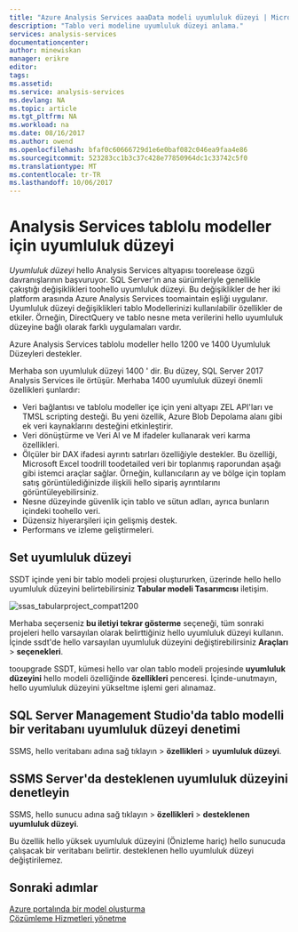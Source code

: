 ```yaml
---
title: "Azure Analysis Services aaaData modeli uyumluluk düzeyi | Microsoft Docs"
description: "Tablo veri modeline uyumluluk düzeyi anlama."
services: analysis-services
documentationcenter: 
author: minewiskan
manager: erikre
editor: 
tags: 
ms.assetid: 
ms.service: analysis-services
ms.devlang: NA
ms.topic: article
ms.tgt_pltfrm: NA
ms.workload: na
ms.date: 08/16/2017
ms.author: owend
ms.openlocfilehash: bfaf0c60666729d1e6e0baf082c046ea9faa4e86
ms.sourcegitcommit: 523283cc1b3c37c428e77850964dc1c33742c5f0
ms.translationtype: MT
ms.contentlocale: tr-TR
ms.lasthandoff: 10/06/2017
---
```

# <a name="compatibility-level-for-analysis-services-tabular-models"></a>Analysis Services tablolu modeller için uyumluluk düzeyi

*Uyumluluk düzeyi* hello Analysis Services altyapısı toorelease özgü davranışlarının başvuruyor. SQL Server'ın ana sürümleriyle genellikle çakıştığı değişiklikleri toohello uyumluluk düzeyi. Bu değişiklikler de her iki platform arasında Azure Analysis Services toomaintain eşliği uygulanır. Uyumluluk düzeyi değişiklikleri tablo Modellerinizi kullanılabilir özellikler de etkiler. Örneğin, DirectQuery ve tablo nesne meta verilerini hello uyumluluk düzeyine bağlı olarak farklı uygulamaları vardır. 

Azure Analysis Services tablolu modeller hello 1200 ve 1400 Uyumluluk Düzeyleri destekler.

Merhaba son uyumluluk düzeyi 1400 ' dir. Bu düzey, SQL Server 2017 Analysis Services ile örtüşür. Merhaba 1400 uyumluluk düzeyi önemli özellikleri şunlardır:

*  Veri bağlantısı ve tablolu modeller içe için yeni altyapı ZEL API'ları ve TMSL scripting desteği. Bu yeni özellik, Azure Blob Depolama alanı gibi ek veri kaynaklarını desteğini etkinleştirir.
*  Veri dönüştürme ve Veri Al ve M ifadeler kullanarak veri karma özellikleri.
*  Ölçüler bir DAX ifadesi ayrıntı satırları özelliğiyle destekler. Bu özelliği, Microsoft Excel toodrill toodetailed veri bir toplanmış raporundan aşağı gibi istemci araçlar sağlar. Örneğin, kullanıcıların ay ve bölge için toplam satış görüntülediğinizde ilişkili hello sipariş ayrıntılarını görüntüleyebilirsiniz. 
*  Nesne düzeyinde güvenlik için tablo ve sütun adları, ayrıca bunların içindeki toohello veri.
*  Düzensiz hiyerarşileri için gelişmiş destek.
*  Performans ve izleme geliştirmeleri.
  
## <a name="set-compatibility-level"></a>Set uyumluluk düzeyi 
 SSDT içinde yeni bir tablo modeli projesi oluştururken, üzerinde hello hello uyumluluk düzeyini belirtebilirsiniz **Tabular modeli Tasarımcısı** iletişim. 
  
 ![ssas_tabularproject_compat1200](./media/analysis-services-compat-level/aas-tabularproject-compat.png)  
  
 Merhaba seçerseniz **bu iletiyi tekrar gösterme** seçeneği, tüm sonraki projeleri hello varsayılan olarak belirttiğiniz hello uyumluluk düzeyi kullanın. İçinde ssdt'de hello varsayılan uyumluluk düzeyini değiştirebilirsiniz **Araçları** > **seçenekleri**.  
  
 tooupgrade SSDT, kümesi hello var olan tablo modeli projesinde **uyumluluk düzeyini** hello modeli özelliğinde **özellikleri** penceresi. İçinde-unutmayın, hello uyumluluk düzeyini yükseltme işlemi geri alınamaz.
  
## <a name="check-compatibility-level-for-a-tabular-model-database-in-sql-server-management-studio"></a>SQL Server Management Studio'da tablo modelli bir veritabanı uyumluluk düzeyi denetimi 
 SSMS, hello veritabanı adına sağ tıklayın > **özellikleri** > **uyumluluk düzeyi**.  
  
## <a name="check-supported-compatibility-level-for-a-server-in-ssms"></a>SSMS Server'da desteklenen uyumluluk düzeyini denetleyin  
 SSMS, hello sunucu adına sağ tıklayın > **özellikleri** > **desteklenen uyumluluk düzeyi**.  
  
 Bu özellik hello yüksek uyumluluk düzeyini (Önizleme hariç) hello sunucuda çalışacak bir veritabanı belirtir. desteklenen hello uyumluluk düzeyi değiştirilemez.  

## <a name="next-steps"></a>Sonraki adımlar
  [Azure portalında bir model oluşturma](analysis-services-create-model-portal.md)   
  [Çözümleme Hizmetleri yönetme](analysis-services-manage.md)  
